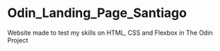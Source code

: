 # Odin_Landing_Page_Santiago
Website made to test my skills on HTML, CSS and Flexbox in The Odin Project
